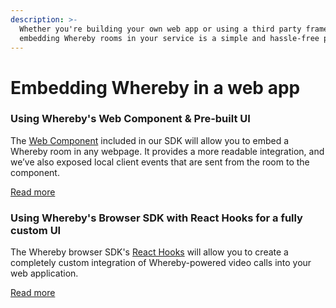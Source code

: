 ```yaml
---
description: >-
  Whether you're building your own web app or using a third party framework,
  embedding Whereby rooms in your service is a simple and hassle-free process.
---
```


# Embedding Whereby in a web app

### Using Whereby's Web Component & Pre-built UI&#x20;

The [Web Component](../../../reference/using-the-whereby-embed-element.md) included in our SDK will allow you to embed a Whereby room in any webpage. It provides a more readable integration, and we’ve also exposed local client events that are sent from the room to the component.

[Read more](using-the-whereby-embed-element/)

### Using Whereby's Browser SDK with React Hooks for a fully custom UI

The Whereby browser SDK's [React Hooks](../../../reference/react-hooks-reference/) will allow you to create a completely custom integration of Whereby-powered video calls into your web application.

[Read more](using-whereby-react-hooks-build-a-telehealth-app.md)
